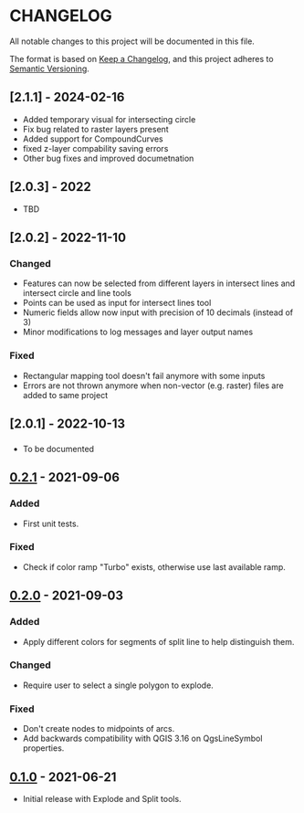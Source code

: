 # CHANGELOG

All notable changes to this project will be documented in this file.

The format is based on [Keep a Changelog](https://keepachangelog.com/), and this project adheres to [Semantic Versioning](https://semver.org/).

## [2.1.1] - 2024-02-16

- Added temporary visual for intersecting circle
- Fix bug related to raster layers present
- Added support for CompoundCurves
- fixed z-layer compability saving errors
- Other bug fixes and improved documetnation

## [2.0.3] - 2022
- TBD

## [2.0.2] - 2022-11-10
### Changed
- Features can now be selected from different layers in intersect lines and intersect circle and line tools
- Points can be used as input for intersect lines tool
- Numeric fields allow now input with precision of 10 decimals (instead of 3)
- Minor modifications to log messages and layer output names

### Fixed
- Rectangular mapping tool doesn't fail anymore with some inputs
- Errors are not thrown anymore when non-vector (e.g. raster) files are added to same project

## [2.0.1] - 2022-10-13
###
- To be documented

## [0.2.1] - 2021-09-06
### Added
- First unit tests.

### Fixed
- Check if color ramp "Turbo" exists, otherwise use last available ramp.

## [0.2.0] - 2021-09-03
### Added
- Apply different colors for segments of split line to help distinguish them.

### Changed
- Require user to select a single polygon to explode.

### Fixed
- Don't create nodes to midpoints of arcs.
- Add backwards compatibility with QGIS 3.16 on QgsLineSymbol properties.

## [0.1.0] - 2021-06-21

- Initial release with Explode and Split tools.

[0.2.1]: https://github.com/GispoCoding/kimu/compare/v0.2.0...v0.2.1
[0.2.0]: https://github.com/GispoCoding/kimu/compare/v0.1.0...v0.2.0
[0.1.0]: https://github.com/GispoCoding/kimu/releases/tag/v0.1.0
